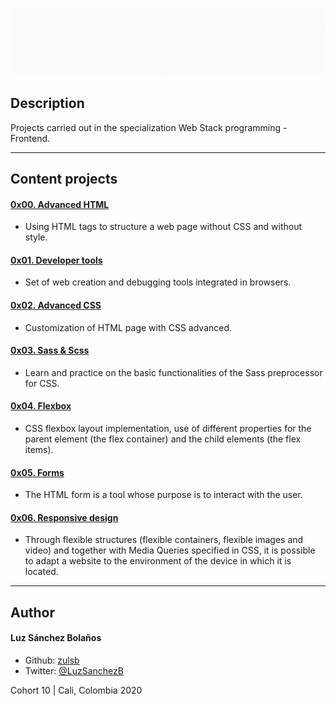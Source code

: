 ![Banner](bannerprincipal.gif)

## Description

Projects carried out in the specialization Web Stack programming - Frontend.

---

## Content projects
#### [0x00. Advanced HTML](./0x00-html_advanced)
* Using HTML tags to structure a web page without CSS and without style.
#### [0x01. Developer tools](./0x01-developer_tools)
* Set of web creation and debugging tools integrated in browsers.
#### [0x02. Advanced CSS](./0x02-CSS_advanced)
* Customization of HTML page with CSS advanced.
#### [0x03. Sass & Scss](./0x03-sass_scss)
* Learn and practice on the basic functionalities of the Sass preprocessor for CSS.
#### [0x04. Flexbox](./0x04-flexbox)
* CSS flexbox layout implementation, use of different properties for the parent element (the flex container) and the child elements (the flex items).
#### [0x05. Forms](./0x05-form)
* The HTML form is a tool whose purpose is to interact with the user.
#### [0x06. Responsive design](./0x06-responsive_design)
* Through flexible structures (flexible containers, flexible images and video) and together with Media Queries specified in CSS, it is possible to adapt a website to the environment of the device in which it is located.
---

## Author
#### Luz Sánchez Bolaños
- Github: [zulsb](https://github.com/zulsb)
- Twitter: [@LuzSanchezB](https://twitter.com/LuzSanchezB)

Cohort 10 | Cali, Colombia 2020
